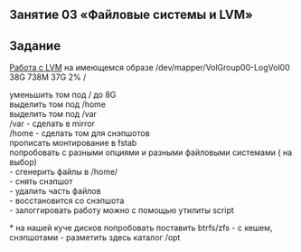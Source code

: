 ## Занятие 03 «Файловые системы и LVM»
## Задание
[Работа с LVM](https://github.com/AlexeyKoGit/OtusLinuxAdmin/tree/master/03/homework "Основное задание")
на имеющемся образе
/dev/mapper/VolGroup00-LogVol00 38G 738M 37G 2% /  

уменьшить том под / до 8G  
выделить том под /home  
выделить том под /var  
/var - сделать в mirror  
/home - сделать том для снэпшотов  
прописать монтирование в fstab  
попробовать с разными опциями и разными файловыми системами ( на выбор)  
\- сгенерить файлы в /home/  
\- снять снэпшот  
\- удалить часть файлов  
\- восстановится со снэпшота  
\- залоггировать работу можно с помощью утилиты script  

\* на нашей куче дисков попробовать поставить btrfs/zfs - с кешем, снэпшотами - разметить здесь каталог /opt

